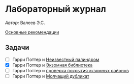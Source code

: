 # Лабораторный журнал

*Автор:* Валеев Э.С.

[Основные рекомендации](./Recommendations.md)

## Задачи

- [ ] Гарри Поттер и [Неизвестный палиндром](./Unknown_palindrome.md)
- [x] Гарри Поттер и [Экзомная библиотека](./BiblExome.md)
- [ ] Гарри Поттер и [проверка покрытия экзомных районов](./Check_coverage.md)
- [ ] Гарри Поттер и [Молчащий дубликат](./Silence_dup.md)
